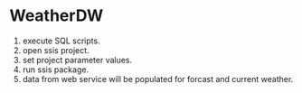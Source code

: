 # WeatherDW
1. execute SQL scripts.
2. open ssis project.
3. set project parameter values.
4. run ssis package.
5. data from web service will be populated for forcast and current weather.
